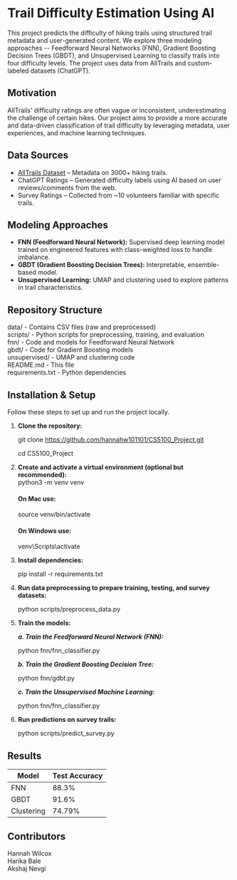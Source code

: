 # Trail Difficulty Estimation Using AI

This project predicts the difficulty of hiking trails using structured trail metadata and user-generated content. We explore three modeling approaches -- Feedforward Neural Networks (FNN), Gradient Boosting Decision Trees (GBDT), and Unsupervised Learning to classify trails into four difficulty levels. The project uses data from AllTrails and custom-labeled datasets (ChatGPT).

## Motivation

AllTrails' difficulty ratings are often vague or inconsistent, underestimating the challenge of certain hikes. Our project aims to provide a more accurate and data-driven classification of trail difficulty by leveraging metadata, user experiences, and machine learning techniques.

## Data Sources

- [AllTrails Dataset](https://github.com/j-ane/trail-data/blob/master/alltrails-data.csv) – Metadata on 3000+ hiking trails.
- ChatGPT Ratings – Generated difficulty labels using AI based on user reviews/comments from the web.
- Survey Ratings – Collected from ~10 volunteers familiar with specific trails.

## Modeling Approaches

- **FNN (Feedforward Neural Network):** Supervised deep learning model trained on engineered features with class-weighted loss to handle imbalance.
- **GBDT (Gradient Boosting Decision Trees):** Interpretable, ensemble-based model.
- **Unsupervised Learning:** UMAP and clustering used to explore patterns in trail characteristics.

## Repository Structure

data/ - Contains CSV files (raw and preprocessed)  
scripts/ - Python scripts for preprocessing, training, and evaluation  
fnn/ - Code and models for Feedforward Neural Network  
gbdt/ - Code for Gradient Boosting models  
unsupervised/ - UMAP and clustering code  
README.md - This file  
requirements.txt - Python dependencies

## Installation & Setup

Follow these steps to set up and run the project locally.

1. **Clone the repository:**

   git clone https://github.com/hannahw101101/CS5100_Project.git

   cd CS5100_Project

2. **Create and activate a virtual environment (optional but recommended):**  
   python3 -m venv venv

   #### On Mac use:

   source venv/bin/activate

   #### On Windows use:

   venv\Scripts\activate

3. **Install dependencies:**

   pip install -r requirements.txt

4. **Run data preprocessing to prepare training, testing, and survey datasets:**

   python scripts/preprocess_data.py

5. **Train the models:**

   **_a. Train the Feedforward Neural Network (FNN):_**

   python fnn/fnn_classifier.py

   **_b. Train the Gradient Boosting Decision Tree:_**

   python fnn/gdbt.py

   **_c. Train the Unsupervised Machine Learning:_**

   python fnn/fnn_classifier.py

6. **Run predictions on survey trails:**

   python scripts/predict_survey.py

## Results

| Model      | Test Accuracy |
| ---------- | ------------- |
| FNN        | 88.3%         |
| GBDT       | 91.6%         |
| Clustering | 74.79%        |

## Contributors

Hannah Wilcox  
Harika Bale  
Akshaj Nevgi
